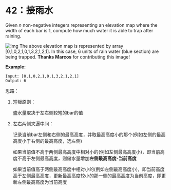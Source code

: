 # 42：接雨水

Given *n* non-negative integers representing an elevation map where the width of each bar is 1, compute how much water it is able to trap after raining.

![img](https://assets.leetcode.com/uploads/2018/10/22/rainwatertrap.png)
The above elevation map is represented by array [0,1,0,2,1,0,1,3,2,1,2,1]. In this case, 6 units of rain water (blue section) are being trapped. **Thanks Marcos** for contributing this image!

**Example:**

```
Input: [0,1,0,2,1,0,1,3,2,1,2,1]
Output: 6
```





思路：

1. 短板原则：

   盛水量取决于左右侧较短的bar的值

2. 左右两侧夹逼中间：

   记录当前bar左侧和右侧的最高高度，并取最高高度小的那个(例如左侧的最高高度小于右侧的最高高度，选左侧)

   如果当前值不高于两侧最高高度中相对小的(例如左侧最高高度小)，即当前高度不高于左侧最高高度，则储水量增加**左侧最高高度-当前高度**

   如果当前值高于两侧最高高度中相对小的(例如左侧最高高度小)，即当前高度高于左侧最高高度，更新最高高度较小的那一侧的最高高度为当前高度，即更新左侧最高高度为当前高度

   

